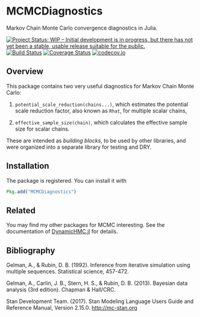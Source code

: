 # MCMCDiagnostics

Markov Chain Monte Carlo convergence diagnostics in Julia.

[![Project Status: WIP – Initial development is in progress, but there has not yet been a stable, usable release suitable for the public.](http://www.repostatus.org/badges/latest/wip.svg)](http://www.repostatus.org/#wip)
[![Build Status](https://travis-ci.org/tpapp/MCMCDiagnostics.jl.svg?branch=master)](https://travis-ci.org/tpapp/MCMCDiagnostics.jl)
[![Coverage Status](https://coveralls.io/repos/tpapp/MCMCDiagnostics.jl/badge.svg?branch=master&service=github)](https://coveralls.io/github/tpapp/MCMCDiagnostics.jl?branch=master)
[![codecov.io](http://codecov.io/github/tpapp/MCMCDiagnostics.jl/coverage.svg?branch=master)](http://codecov.io/github/tpapp/MCMCDiagnostics.jl?branch=master)

## Overview

This package contains two very useful diagnostics for Markov Chain Monte Carlo:

1. `potential_scale_reduction(chains...)`, which estimates the potential scale reduction factor, also known as `Rhat`, for multiple scalar chains,

2. `effective_sample_size(chain)`, which calculates the effective sample size for scalar chains.

These are intended as *building blocks*, to be used by other libraries, and were organized into a separate library for testing and DRY.

## Installation

The package is registered. You can install it with

```julia
Pkg.add("MCMCDiagnostics")
```

## Related

You may find my other packages for MCMC interesting. See the documentation of [DynamicHMC.jl](https://github.com/tpapp/DynamicHMC.jl) for details.

## Bibliography

Gelman, A., & Rubin, D. B. (1992). Inference from iterative simulation using multiple sequences. Statistical science, 457-472.

Gelman, A., Carlin, J. B., Stern, H. S., & Rubin, D. B. (2013). Bayesian data analysis (3rd edition). Chapman & Hall/CRC.

Stan Development Team. (2017). Stan Modeling Language Users Guide and Reference Manual, Version 2.15.0. http://mc-stan.org
